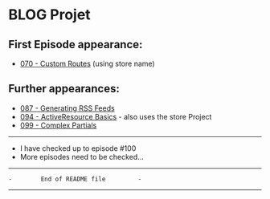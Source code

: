 # BLOG Projet

## First Episode appearance:

* [070 - Custom Routes][ep070] (using store name)

## Further appearances:

* [087 - Generating RSS Feeds][ep087]
* [094 - ActiveResource Basics][ep094] - also uses the store Project
* [099 - Complex Partials][ep099]

---

* I have checked up to episode #100
* More episodes need to be checked...

---

    -        End of README file         -

---

[ep070]: http://railscasts.com/episodes/70-custom-routes "Custom Routes"
[ep087]: http://railscasts.com/episodes/87-generating-rss-feeds "Generating RSS Feeds"
[ep094]: http://railscasts.com/episodes/94-activeresource-basics "ActiveResource Basics"
[ep099]: http://railscasts.com/episodes/99-complex-partials "Complex Partials"
